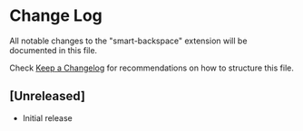 # Change Log

All notable changes to the "smart-backspace" extension will be documented in this file.

Check [Keep a Changelog](http://keepachangelog.com/) for recommendations on how to structure this file.

## [Unreleased]

- Initial release